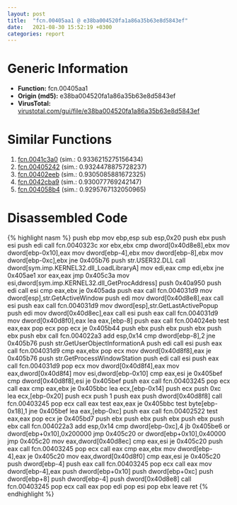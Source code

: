 ```yaml
---
layout: post
title:  "fcn.00405aa1 @ e38ba004520fa1a86a35b63e8d5843ef"
date:   2021-08-30 15:52:19 +0300
categories: report
---
```


# Generic Information
- **Function:** fcn.00405aa1
- **Origin (md5):** e38ba004520fa1a86a35b63e8d5843ef
- **VirusTotal:** [virustotal.com/gui/file/e38ba004520fa1a86a35b63e8d5843ef][virustotal_ref]



# Similar Functions

1. [fcn.0041c3a0][similar_1_ref] (sim.: 0.9336215275156434)
2. [fcn.00405242][similar_2_ref] (sim.: 0.9324478875728237)
3. [fcn.00402eeb][similar_3_ref] (sim.: 0.9305085881672325)
4. [fcn.0042cba9][similar_4_ref] (sim.: 0.930077769242147)
5. [fcn.004058b4][similar_5_ref] (sim.: 0.9295767132050965)


# Disassembled Code

{% highlight nasm %}
push ebp
mov ebp,esp
sub esp,0x20
push ebx
push esi
push edi
call fcn.0040323c
xor ebx,ebx
cmp dword[0x40d8e8],ebx
mov dword[ebp-0x10],eax
mov dword[ebp-4],ebx
mov dword[ebp-8],ebx
mov dword[ebp-0xc],ebx
jne 0x405b76
push str.USER32.DLL
call dword[sym.imp.KERNEL32.dll_LoadLibraryA]
mov edi,eax
cmp edi,ebx
jne 0x405ae1
xor eax,eax
jmp 0x405c3a
mov esi,dword[sym.imp.KERNEL32.dll_GetProcAddress]
push 0x40a950
push edi
call esi
cmp eax,ebx
je 0x405ada
push eax
call fcn.004031d9
mov dword[esp],str.GetActiveWindow
push edi
mov dword[0x40d8e8],eax
call esi
push eax
call fcn.004031d9
mov dword[esp],str.GetLastActivePopup
push edi
mov dword[0x40d8ec],eax
call esi
push eax
call fcn.004031d9
mov dword[0x40d8f0],eax
lea eax,[ebp-8]
push eax
call fcn.004024eb
test eax,eax
pop ecx
pop ecx
je 0x405b44
push ebx
push ebx
push ebx
push ebx
push ebx
call fcn.004022a3
add esp,0x14
cmp dword[ebp-8],2
jne 0x405b76
push str.GetUserObjectInformationA
push edi
call esi
push eax
call fcn.004031d9
cmp eax,ebx
pop ecx
mov dword[0x40d8f8],eax
je 0x405b76
push str.GetProcessWindowStation
push edi
call esi
push eax
call fcn.004031d9
pop ecx
mov dword[0x40d8f4],eax
mov eax,dword[0x40d8f4]
mov esi,dword[ebp-0x10]
cmp eax,esi
je 0x405bef
cmp dword[0x40d8f8],esi
je 0x405bef
push eax
call fcn.00403245
pop ecx
call eax
cmp eax,ebx
je 0x405bbc
lea ecx,[ebp-0x14]
push ecx
push 0xc
lea ecx,[ebp-0x20]
push ecx
push 1
push eax
push dword[0x40d8f8]
call fcn.00403245
pop ecx
call eax
test eax,eax
je 0x405bbc
test byte[ebp-0x18],1
jne 0x405bef
lea eax,[ebp-0xc]
push eax
call fcn.00402522
test eax,eax
pop ecx
je 0x405bd7
push ebx
push ebx
push ebx
push ebx
push ebx
call fcn.004022a3
add esp,0x14
cmp dword[ebp-0xc],4
jb 0x405be6
or dword[ebp+0x10],0x200000
jmp 0x405c20
or dword[ebp+0x10],0x40000
jmp 0x405c20
mov eax,dword[0x40d8ec]
cmp eax,esi
je 0x405c20
push eax
call fcn.00403245
pop ecx
call eax
cmp eax,ebx
mov dword[ebp-4],eax
je 0x405c20
mov eax,dword[0x40d8f0]
cmp eax,esi
je 0x405c20
push dword[ebp-4]
push eax
call fcn.00403245
pop ecx
call eax
mov dword[ebp-4],eax
push dword[ebp+0x10]
push dword[ebp+0xc]
push dword[ebp+8]
push dword[ebp-4]
push dword[0x40d8e8]
call fcn.00403245
pop ecx
call eax
pop edi
pop esi
pop ebx
leave 
ret 
{% endhighlight %}


[similar_1_ref]: /report/fcn.0041c3a0@6c5b0418e4a4c57d99cda47d2717045d
[similar_2_ref]: /report/fcn.00405242@73677cb40830e94fbfb5483ff33e40b9
[similar_3_ref]: /report/fcn.00402eeb@4b23380b9a3d725ff34b4863334d2fd1
[similar_4_ref]: /report/fcn.0042cba9@de21a548b66aa6c0b17491b6a31e14fa
[similar_5_ref]: /report/fcn.004058b4@024d69b3dfb503973cce5c1700f282aa
[virustotal_ref]: https://www.virustotal.com/gui/file/e38ba004520fa1a86a35b63e8d5843ef